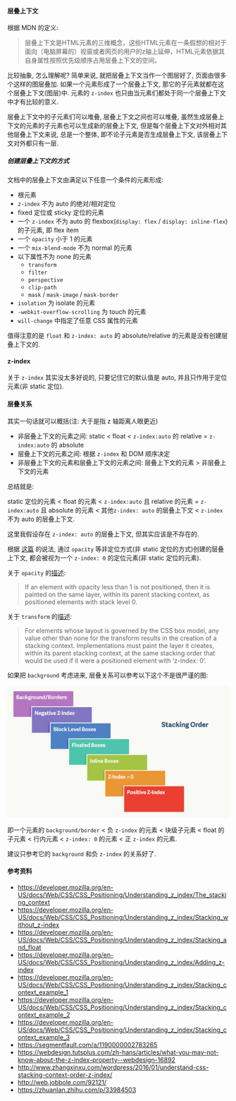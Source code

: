 #### 层叠上下文

根据 MDN 的定义:

> 层叠上下文是HTML元素的三维概念，这些HTML元素在一条假想的相对于面向（电脑屏幕的）视窗或者网页的用户的z轴上延伸，HTML元素依据其自身属性按照优先级顺序占用层叠上下文的空间。

比较抽象, 怎么理解呢? 简单来说, 就把层叠上下文当作一个图层好了, 页面由很多个这样的图层叠加. 如果一个元素形成了一个层叠上下文, 那它的子元素就都在这个层叠上下文(图层)中. 元素的 `z-index` 也只由当元素们都处于同一个层叠上下文中才有比较的意义.

层叠上下文中的子元素们可以堆叠, 层叠上下文之间也可以堆叠, 虽然生成层叠上下文的元素的子元素也可以生成新的层叠上下文, 但是每个层叠上下文对外相对其他层叠上下文来说, 总是一个整体, 即不论子元素是否生成层叠上下文, 该层叠上下文对外都只有一层.



##### 创建层叠上下文的方式

文档中的层叠上下文由满足以下任意一个条件的元素形成:

* 根元素
* `z-index` 不为 auto 的绝对/相对定位
* fixed 定位或 sticky 定位的元素
* 一个 `z-index` 不为 auto 的 flexbox(`display: flex` / `display: inline-flex`) 的子元素, 即 flex item
* 一个 `opacity` 小于 1 的元素
* 一个 `mix-blend-mode` 不为 normal 的元素
* 以下属性不为 none 的元素
  * `transform`
  * `filter`
  * `perspective`
  * `clip-path`
  * `mask` / `mask-image` / `mask-border`
* `isolation` 为 isolate 的元素
* `-webkit-overflow-scrolling` 为 touch 的元素
* `will-change` 中指定了任意 CSS 属性的元素

值得注意的是 `float` 和 `z-index: auto` 的 absolute/relative 的元素是没有创建层叠上下文的.



#### z-index

关于 `z-index` 其实没太多好说的, 只要记住它的默认值是 auto, 并且只作用于定位元素(非 static 定位).





#### 层叠关系

其实一句话就可以概括(注: 大于是指 z 轴距离人眼更近)

* 非层叠上下文的元素之间: static < float < `z-index:auto` 的 relative = `z-index:auto` 的 absolute
* 层叠上下文的元素之间: 根据 `z-index` 和 DOM 顺序决定
* 非层叠上下文的元素和层叠上下文的元素之间: 层叠上下文的元素 > 非层叠上下文的元素

总结就是:

static 定位的元素 < float 的元素 < `z-index:auto` 且 relative 的元素 = `z-index:auto` 且 absolute 的元素 < 其他`z-index: auto` 的层叠上下文 < `z-index` 不为 auto 的层叠上下文.

这里我假设存在 `z-index: auto` 的层叠上下文, 但其实应该是不存在的.

根据 [这篇](https://segmentfault.com/a/1190000002783265) 的说法, 通过 `opacity` 等非定位方式(非 static 定位的方式)创建的层叠上下文, 都会被视为一个 `z-index: 0` 的定位元素(非 static 定位的元素).

关于 `opacity` 的[描述](https://www.w3.org/TR/css-color-3/#transparency):

> If an element with opacity less than 1 is not positioned, then it is painted on the same layer, within its parent stacking context, as positioned elements with stack level 0.

关于 `transform` 的[描述](https://www.w3.org/TR/css-transforms-1/#transform-rendering):

> For elements whose layout is governed by the CSS box model, any value other than none for the transform results in the creation of a stacking context. Implementations must paint the layer it creates, within its parent stacking context, at the same stacking order that would be used if it were a positioned element with ‘z-index: 0’. 



如果把 `background` 考虑进来, 层叠关系可以参考以下这个不是很严谨的图:

![img22](./images/img22.png)

即一个元素的 `background/border` < 负 `z-index` 的元素 < 块级子元素 < float 的子元素 < 行内元素 < `z-index: 0` 的元素 < 正 `z-index` 的元素.

建议只参考它的 `background` 和负 `z-index` 的关系好了.



#### 参考资料

* https://developer.mozilla.org/en-US/docs/Web/CSS/CSS_Positioning/Understanding_z_index/The_stacking_context
* https://developer.mozilla.org/en-US/docs/Web/CSS/CSS_Positioning/Understanding_z_index/Stacking_without_z-index
* https://developer.mozilla.org/en-US/docs/Web/CSS/CSS_Positioning/Understanding_z_index/Stacking_and_float
* https://developer.mozilla.org/en-US/docs/Web/CSS/CSS_Positioning/Understanding_z_index/Adding_z-index
* https://developer.mozilla.org/en-US/docs/Web/CSS/CSS_Positioning/Understanding_z_index/Stacking_context_example_1
* https://developer.mozilla.org/en-US/docs/Web/CSS/CSS_Positioning/Understanding_z_index/Stacking_context_example_2
* https://developer.mozilla.org/en-US/docs/Web/CSS/CSS_Positioning/Understanding_z_index/Stacking_context_example_3
* https://segmentfault.com/a/1190000002783265
* https://webdesign.tutsplus.com/zh-hans/articles/what-you-may-not-know-about-the-z-index-property--webdesign-16892
* http://www.zhangxinxu.com/wordpress/2016/01/understand-css-stacking-context-order-z-index/
* http://web.jobbole.com/92121/
* https://zhuanlan.zhihu.com/p/33984503

